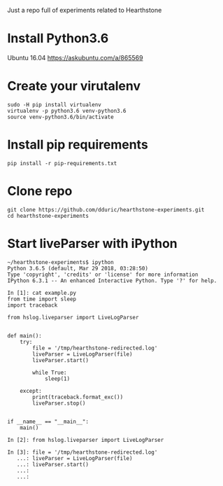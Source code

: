 Just a repo full of experiments related to Hearthstone

# Install Python3.6
Ubuntu 16.04 https://askubuntu.com/a/865569

# Create your virutalenv
```
sudo -H pip install virtualenv
virtualenv -p python3.6 venv-python3.6
source venv-python3.6/bin/activate
```

# Install pip requirements
```
pip install -r pip-requirements.txt
```

# Clone repo
```
git clone https://github.com/dduric/hearthstone-experiments.git
cd hearthstone-experiments
```

# Start liveParser with iPython
```
~/hearthstone-experiments$ ipython
Python 3.6.5 (default, Mar 29 2018, 03:28:50) 
Type 'copyright', 'credits' or 'license' for more information
IPython 6.3.1 -- An enhanced Interactive Python. Type '?' for help.

In [1]: cat example.py
from time import sleep
import traceback

from hslog.liveparser import LiveLogParser


def main():
    try:
        file = '/tmp/hearthstone-redirected.log'
        liveParser = LiveLogParser(file)
        liveParser.start()
        
        while True:
            sleep(1)
            
    except:
        print(traceback.format_exc())
        liveParser.stop()
    
    
if __name__ == "__main__":
    main()

In [2]: from hslog.liveparser import LiveLogParser

In [3]: file = '/tmp/hearthstone-redirected.log'
   ...: liveParser = LiveLogParser(file)
   ...: liveParser.start()
   ...: 
   ...: 

```
